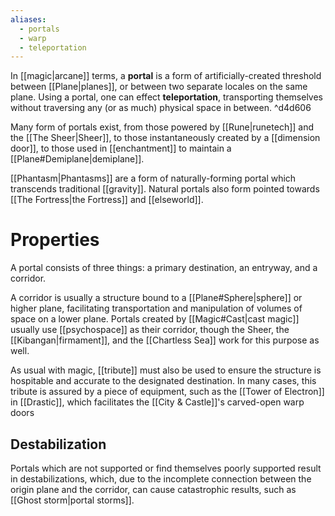 ```yaml
---
aliases:
  - portals
  - warp
  - teleportation
---
```


In [[magic|arcane]] terms, a **portal** is a form of artificially-created threshold between [[Plane|planes]], or between two separate locales on the same plane.  Using a portal, one can effect **teleportation**, transporting themselves without traversing any (or as much) physical space in between.  ^d4d606

Many form of portals exist, from those powered by [[Rune|runetech]] and the [[The Sheer|Sheer]], to those instantaneously created by a [[dimension door]], to those used in [[enchantment]] to maintain a [[Plane#Demiplane|demiplane]]. 

[[Phantasm|Phantasms]] are a form of naturally-forming portal which transcends traditional [[gravity]]. Natural portals also form pointed towards [[The Fortress|the Fortress]] and [[elseworld]].

# Properties
A portal consists of three things: a primary destination, an entryway, and a corridor. 

A corridor is usually a structure bound to a [[Plane#Sphere|sphere]] or higher plane, facilitating transportation and manipulation of volumes of space on a lower plane. Portals created by [[Magic#Cast|cast magic]] usually use [[psychospace]] as their corridor, though the Sheer, the [[Kibangan|firmament]], and the [[Chartless Sea]] work for this purpose as well. 

As usual with magic, [[tribute]] must also be used to ensure the structure is hospitable and accurate to the designated destination. In many cases, this tribute is assured by a piece of equipment, such as the [[Tower of Electron]] in [[Drastic]], which facilitates the [[City & Castle]]'s carved-open warp doors

## Destabilization
Portals which are not supported or find themselves poorly supported result in destabilizations, which, due to the incomplete connection between the origin plane and the corridor, can cause catastrophic results, such as [[Ghost storm|portal storms]].
